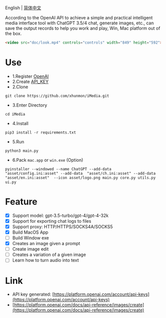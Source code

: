 English | [简体中文](README_ZH.md)  

According to the OpenAI API to achieve a simple and practical intelligent media interface tool with ChatGPT 3.5/4 chat, generate images, etc., can save the output records to help you work and play, Win, Mac platform out of the box.

```HTML
<video src="doc/look.mp4" controls="controls" width="849" height="592"></video>
```


# Use
- 1.Register [OpenAI](https://openai.com/) 
- 2.Create [API_KEY](https://platform.openai.com/account/api-keys)
- 2.Clone
```
git clone https://github.com/xhunmon/iMedia.git
```
- 3.Enter Directory
```shell
cd iMedia
```
- 4.Install
```shell
pip3 install -r requirements.txt
```
- 5.Run
```shell
python3 main.py
```

- 6.Pack `mac.app` or `win.exe` (Option)
```shell script
pyinstaller --windowed --name ChatGPT --add-data "asset/config.ini:asset" --add-data  "asset/ch.ini:asset" --add-data "asset/en.ini:asset"  --icon asset/logo.png main.py core.py utils.py ui.py
```

# Feature
- [x] Support model: gpt-3.5-turbo/gpt-4/gpt-4-32k
- [x] Support for exporting chat logs to files
- [x] Support proxy: HTTP/HTTPS/SOCKS4A/SOCKS5
- [x] Build MacOS App
- [ ] Build Window exe
- [x] Creates an image given a prompt
- [ ] Create image edit
- [ ] Creates a variation of a given image
- [ ] Learn how to turn audio into text

# Link
- API key generated: [https://platform.openai.com/account/api-keys](https://platform.openai.com/account/api-keys)
- [https://platform.openai.com/docs/api-reference/images/create](https://platform.openai.com/docs/api-reference/images/create)
